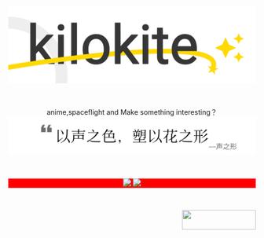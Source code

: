 

![logo](https://raw.githubusercontent.com/kilokite/kilokite/main/kilokite.svg)

</br>

<p align="center">
anime,spaceflight and Make something interesting？

<img src="https://raw.githubusercontent.com/kilokite/kilokite/main/say.svg"/>
</p>

</br>

<p align="center" style="background:red">
  <img src="https://github-readme-stats.vercel.app/api?username=kilokite&theme=buefy&show_icons=true&icon_color=8A73D6" width=400/>
  <img src="https://github-readme-stats.vercel.app/api/top-langs/?username=kilokite&layout=compact&theme=buefy&hide=hack" width=400/>
</p>

</br>

<p align="right">
<img src="http://grocery.kt.sb/readme/count/?2" height="40" width="150"/>
</p>
